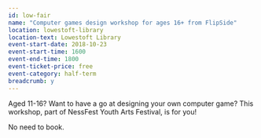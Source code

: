 ```yaml
---
id: low-fair
name: "Computer games design workshop for ages 16+ from FlipSide"
location: lowestoft-library
location-text: Lowestoft Library
event-start-date: 2018-10-23
event-start-time: 1600
event-end-time: 1800
event-ticket-price: free
event-category: half-term
breadcrumb: y
---
```


Aged 11-16? Want to have a go at designing your own computer game? This workshop, part of NessFest Youth Arts Festival, is for you!

No need to book.
